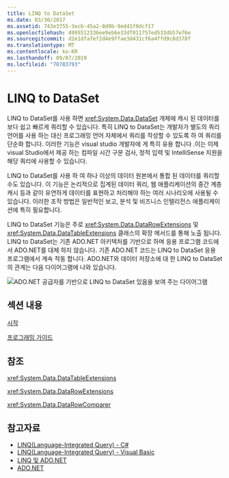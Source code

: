 ```yaml
---
title: LINQ to DataSet
ms.date: 03/30/2017
ms.assetid: 743e3755-3ecb-45a2-8d9b-9ed41f0dcf17
ms.openlocfilehash: 4995512336ee9eb6e33df011757ed533db57e76e
ms.sourcegitcommit: d2e1dfa7ef2d4e9ffae3d431cf6a4ffd9c8d378f
ms.translationtype: MT
ms.contentlocale: ko-KR
ms.lasthandoff: 09/07/2019
ms.locfileid: "70783793"
---
```

# <a name="linq-to-dataset"></a>LINQ to DataSet
LINQ to DataSet를 사용 하면 <xref:System.Data.DataSet> 개체에 캐시 된 데이터를 보다 쉽고 빠르게 쿼리할 수 있습니다. 특히 LINQ to DataSet는 개발자가 별도의 쿼리 언어를 사용 하는 대신 프로그래밍 언어 자체에서 쿼리를 작성할 수 있도록 하 여 쿼리를 단순화 합니다. 이러한 기능은 visual studio 개발자에 게 특히 유용 합니다 .이는 이제 visual Studio에서 제공 하는 컴파일 시간 구문 검사, 정적 입력 및 IntelliSense 지원을 해당 쿼리에 사용할 수 있습니다.  
  
 LINQ to DataSet를 사용 하 여 하나 이상의 데이터 원본에서 통합 된 데이터를 쿼리할 수도 있습니다. 이 기능은 논리적으로 집계된 데이터 쿼리, 웹 애플리케이션의 중간 계층 캐시 등과 같이 유연하게 데이터를 표현하고 처리해야 하는 여러 시나리오에 사용될 수 있습니다. 이러한 조작 방법은 일반적인 보고, 분석 및 비즈니스 인텔리전스 애플리케이션에 특히 필요합니다.  
  
 LINQ to DataSet 기능은 주로 <xref:System.Data.DataRowExtensions> 및 <xref:System.Data.DataTableExtensions> 클래스의 확장 메서드를 통해 노출 됩니다. LINQ to DataSet는 기존 ADO.NET 아키텍처를 기반으로 하며 응용 프로그램 코드에서 ADO.NET를 대체 하지 않습니다. 기존 ADO.NET 코드는 LINQ to DataSet 응용 프로그램에서 계속 작동 합니다. ADO.NET와 데이터 저장소에 대 한 LINQ to DataSet의 관계는 다음 다이어그램에 나와 있습니다.  
  
 ![ADO.NET 공급자를 기반으로 LINQ to DataSet 있음을 보여 주는 다이어그램](./media/linq-to-dataset/linq-dataset-ado-dotnet-provider.gif)  
  
## <a name="in-this-section"></a>섹션 내용  
 [시작](getting-started-linq-to-dataset.md)  
  
 [프로그래밍 가이드](programming-guide-linq-to-dataset.md)  
  
## <a name="reference"></a>참조  
 <xref:System.Data.DataTableExtensions>  
  
 <xref:System.Data.DataRowExtensions>  
  
 <xref:System.Data.DataRowComparer>  
  
## <a name="see-also"></a>참고자료

- [LINQ(Language-Integrated Query) - C#](../../../csharp/programming-guide/concepts/linq/index.md)
- [LINQ(Language-Integrated Query) - Visual Basic](../../../visual-basic/programming-guide/concepts/linq/index.md)
- [LINQ 및 ADO.NET](linq-and-ado-net.md)
- [ADO.NET](index.md)

